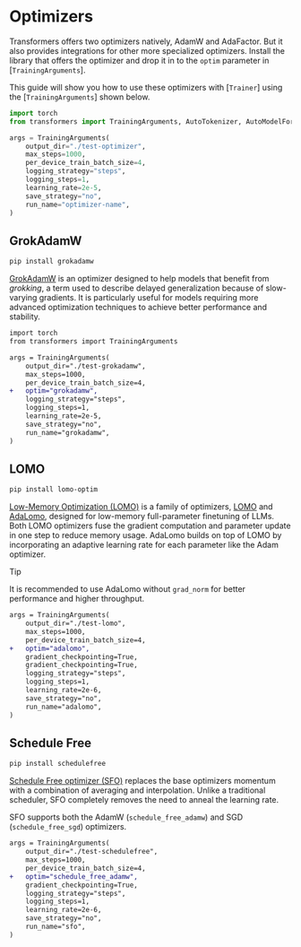 <!--Copyright 2024 The HuggingFace Team. All rights reserved.

Licensed under the Apache License, Version 2.0 (the "License"); you may not use this file except in compliance with
the License. You may obtain a copy of the License at

http://www.apache.org/licenses/LICENSE-2.0

Unless required by applicable law or agreed to in writing, software distributed under the License is distributed on
an "AS IS" BASIS, WITHOUT WARRANTIES OR CONDITIONS OF ANY KIND, either express or implied. See the License for the
specific language governing permissions and limitations under the License.

⚠️ Note that this file is in Markdown but contain specific syntax for our doc-builder (similar to MDX) that may not be
rendered properly in your Markdown viewer.

-->

# Optimizers

Transformers offers two optimizers natively, AdamW and AdaFactor. But it also provides integrations for other more specialized optimizers. Install the library that offers the optimizer and drop it in to the `optim` parameter in [`TrainingArguments`].

This guide will show you how to use these optimizers with [`Trainer`] using the [`TrainingArguments`] shown below.

```py
import torch
from transformers import TrainingArguments, AutoTokenizer, AutoModelForCausalLM, Trainer

args = TrainingArguments(
    output_dir="./test-optimizer",
    max_steps=1000,
    per_device_train_batch_size=4,
    logging_strategy="steps",
    logging_steps=1,
    learning_rate=2e-5,
    save_strategy="no",
    run_name="optimizer-name",
)
```

## GrokAdamW

```bash
pip install grokadamw
```

[GrokAdamW](https://github.com/cognitivecomputations/grokadamw) is an optimizer designed to help models that benefit from *grokking*, a term used to describe delayed generalization because of slow-varying gradients. It is particularly useful for models requiring more advanced optimization techniques to achieve better performance and stability.

```diff
import torch
from transformers import TrainingArguments

args = TrainingArguments(
    output_dir="./test-grokadamw",
    max_steps=1000,
    per_device_train_batch_size=4,
+   optim="grokadamw",
    logging_strategy="steps",
    logging_steps=1,
    learning_rate=2e-5,
    save_strategy="no",
    run_name="grokadamw",
)
```

## LOMO

```bash
pip install lomo-optim
```

[Low-Memory Optimization (LOMO)](https://github.com/OpenLMLab/LOMO) is a family of optimizers, [LOMO](https://huggingface.co/papers/2306.09782) and [AdaLomo](https://hf.co/papers/2310.10195), designed for low-memory full-parameter finetuning of LLMs. Both LOMO optimizers fuse the gradient computation and parameter update in one step to reduce memory usage. AdaLomo builds on top of LOMO by incorporating an adaptive learning rate for each parameter like the Adam optimizer.

> [!TIP]
> It is recommended to use AdaLomo without `grad_norm` for better performance and higher throughput.

```diff
args = TrainingArguments(
    output_dir="./test-lomo",
    max_steps=1000,
    per_device_train_batch_size=4,
+   optim="adalomo",
    gradient_checkpointing=True,
    gradient_checkpointing=True,
    logging_strategy="steps",
    logging_steps=1,
    learning_rate=2e-6,
    save_strategy="no",
    run_name="adalomo",
)
```

## Schedule Free

```bash
pip install schedulefree
```

[Schedule Free optimizer (SFO)](https://hf.co/papers/2405.15682) replaces the base optimizers momentum with a combination of averaging and interpolation. Unlike a traditional scheduler, SFO completely removes the need to anneal the learning rate.

SFO supports both the AdamW (`schedule_free_adamw`) and SGD (`schedule_free_sgd`) optimizers.

```diff
args = TrainingArguments(
    output_dir="./test-schedulefree",
    max_steps=1000,
    per_device_train_batch_size=4,
+   optim="schedule_free_adamw",
    gradient_checkpointing=True,
    logging_strategy="steps",
    logging_steps=1,
    learning_rate=2e-6,
    save_strategy="no",
    run_name="sfo",
)
```
